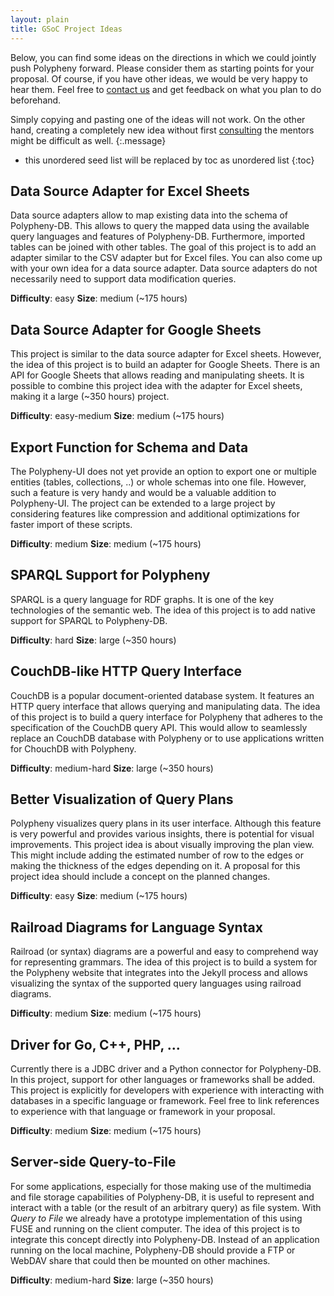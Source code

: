 ```yaml
---
layout: plain
title: GSoC Project Ideas
---
```


Below, you can find some ideas on the directions in which we could jointly push Polypheny forward. Please consider them as starting points for your proposal. Of course, if you have other ideas, we would be very happy to hear them. Feel free to [contact us](/community/gsoc/#contact) and get feedback on what you plan to do beforehand.

Simply copying and pasting one of the ideas will not work. On the other hand, creating a completely new idea without first [consulting](/community/gsoc/#contact) the mentors might be difficult as well.
{:.message}

* this unordered seed list will be replaced by toc as unordered list
{:toc}



## Data Source Adapter for Excel Sheets
Data source adapters allow to map existing data into the schema of Polypheny-DB. This allows to query the mapped data using the available query languages and features of Polypheny-DB. Furthermore, imported tables can be joined with other tables. The goal of this project is to add an adapter similar to the CSV adapter but for Excel files. You can also come up with your own idea for a data source adapter. Data source adapters do not necessarily need to support data modification queries.

**Difficulty**: easy
**Size**: medium (~175 hours)



## Data Source Adapter for Google Sheets
This project is similar to the data source adapter for Excel sheets. However, the idea of this project is to build an adapter for Google Sheets. There is an API for Google Sheets that allows reading and manipulating sheets. It is possible to combine this project idea with the adapter for Excel sheets, making it a large (~350 hours) project.

**Difficulty**: easy-medium
**Size**: medium (~175 hours)




## Export Function for Schema and Data
The Polypheny-UI does not yet provide an option to export one or multiple entities (tables, collections, ..) or whole schemas into one file. However, such a feature is very handy and would be a valuable addition to Polypheny-UI. The project can be extended to a large project by considering features like compression and additional optimizations for faster import of these scripts.

**Difficulty**: medium
**Size**: medium (~175 hours)




## SPARQL Support for Polypheny 
SPARQL is a query language for RDF graphs. It is one of the key technologies of the semantic web. The idea of this project is to add native support for SPARQL to Polypheny-DB. 

**Difficulty**: hard
**Size**: large (~350 hours)



## CouchDB-like HTTP Query Interface
CouchDB is a popular document-oriented database system. It features an HTTP query interface that allows querying and manipulating data. The idea of this project is to build a query interface for Polypheny that adheres to the specification of the CouchDB query API. This would allow to seamlessly replace an CouchDB database with Polypheny or to use applications written for ChouchDB with Polypheny.

**Difficulty**: medium-hard
**Size**: large (~350 hours)




## Better Visualization of Query Plans
Polypheny visualizes query plans in its user interface. Although this feature is very powerful and provides various insights, there is potential for visual improvements. This project idea is about visually improving the plan view. This might include adding the estimated number of row to the edges or making the thickness of the edges depending on it. A proposal for this project idea should include a concept on the planned changes.

**Difficulty**: easy
**Size**: medium (~175 hours)




## Railroad Diagrams for Language Syntax
Railroad (or syntax) diagrams are a powerful and easy to comprehend way for representing grammars. The idea of this project is to build a system for the Polypheny website that integrates into the Jekyll process and allows visualizing the syntax of the supported query languages using railroad diagrams. 

**Difficulty**: medium
**Size**: medium (~175 hours)




## Driver for Go, C++, PHP, ...
Currently there is a JDBC driver and a Python connector for Polypheny-DB. In this project, support for other languages or frameworks shall be added. This project is explicitly for developers with experience with interacting with databases in a specific language or framework. Feel free to link references to experience with that language or framework in your proposal. 

**Difficulty**: medium
**Size**: medium (~175 hours)




## Server-side Query-to-File
For some applications, especially for those making use of the multimedia and file storage capabilities of Polypheny-DB, it is useful to represent and interact with a table (or the result of an arbitrary query) as file system. With _Query to File_ we already have a prototype implementation of this using FUSE and running on the client computer. The idea of this project is to integrate this concept directly into Polypheny-DB. Instead of an application running on the local machine, Polypheny-DB should provide a FTP or WebDAV share that could then be mounted on other machines.

**Difficulty**: medium-hard
**Size**: large (~350 hours)

